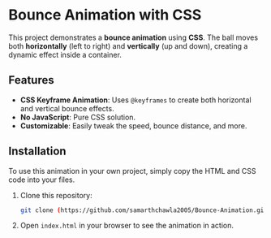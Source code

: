 # Bounce Animation with CSS

This project demonstrates a **bounce animation** using **CSS**. The ball moves both **horizontally** (left to right) and **vertically** (up and down), creating a dynamic effect inside a container.


## Features

- **CSS Keyframe Animation**: Uses `@keyframes` to create both horizontal and vertical bounce effects.
- **No JavaScript**: Pure CSS solution.
- **Customizable**: Easily tweak the speed, bounce distance, and more.

## Installation

To use this animation in your own project, simply copy the HTML and CSS code into your files.

1. Clone this repository:

    ```bash
    git clone (https://github.com/samarthchawla2005/Bounce-Animation.git)
    ```

2. Open `index.html` in your browser to see the animation in action.
